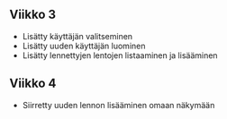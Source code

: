 ## Viikko 3

- Lisätty käyttäjän valitseminen
- Lisätty uuden käyttäjän luominen
- Lisätty lennettyjen lentojen listaaminen ja lisääminen

## Viikko 4

- Siirretty uuden lennon lisääminen omaan näkymään
